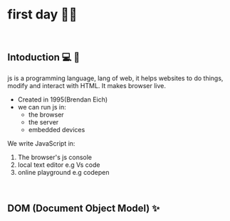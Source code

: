 # first day 💎🔥
 <br>
  
## Intoduction 💻 📑

js is a programming language, lang of web, it helps websites to do things, modify and interact with HTML. It makes browser live.
- Created in 1995(Brendan Eich)
- we can run js in:
   - the browser
   - the server
   - embedded devices
 
We write JavaScript in:
1. The browser's js  console
2. local text editor e.g Vs code
3. online playground e.g codepen 
<br>

## DOM (Document Object Model) ✨


